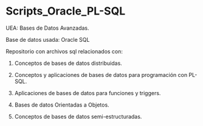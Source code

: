 # Scripts_Oracle_PL-SQL

UEA: Bases de Datos Avanzadas.

Base de datos usada: Oracle SQL

Repositorio con archivos sql relacionados con:

1. Conceptos de bases de datos distribuidas.

2. Conceptos y aplicaciones de bases de datos para programación con PL-SQL.

3. Aplicaciones de bases de datos para funciones y triggers.

4. Bases de datos Orientadas a Objetos.

5. Conceptos de bases de datos semi-estructuradas.

